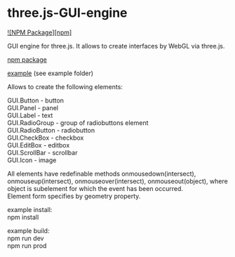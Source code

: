 # three.js-GUI-engine

[![NPM Package][npm]][npm-url]  

GUI engine for three.js. It allows to create interfaces by WebGL via three.js.  

[npm package](https://www.npmjs.com/package/three.js-gui-engine)  

[example](https://gui.lvlb.ru) (see example folder)  

Allows to create the following elements:  

GUI.Button - button  
GUI.Panel - panel  
GUI.Label - text  
GUI.RadioGroup - group of radiobuttons element  
GUI.RadioButton - radiobutton  
GUI.CheckBox - checkbox  
GUI.EditBox - editbox  
GUI.ScrollBar - scrollbar  
GUI.Icon - image  

All elements have redefinable methods onmousedown(intersect), onmouseup(intersect), onmouseover(intersect), onmouseout(object), where object is subelement for which the event has been occurred.  
Element form specifies by geometry property.  

example install:  
npm install  

example build:  
npm run dev  
npm run prod

[npm-url]: https://www.npmjs.com/package/three.js-gui-engine